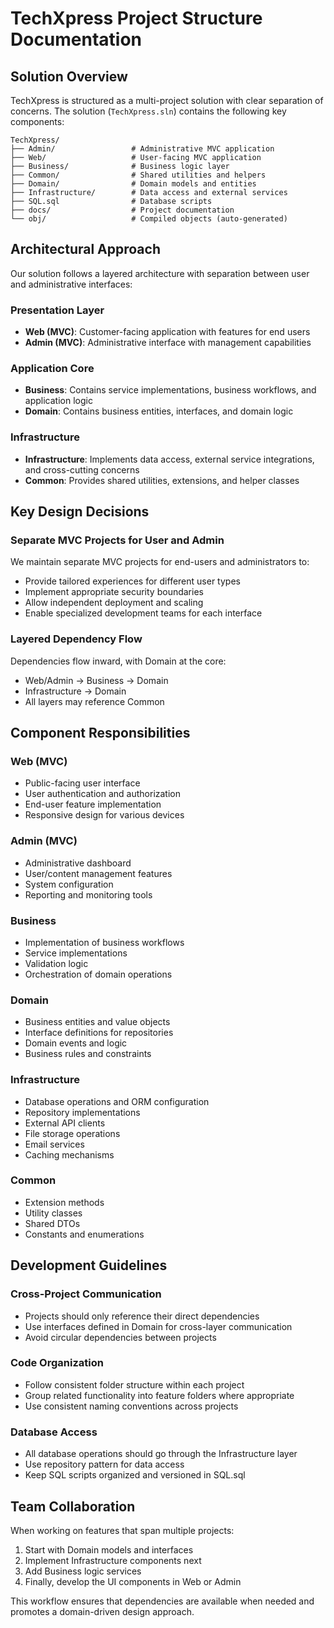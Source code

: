 # TechXpress Project Structure Documentation

## Solution Overview

TechXpress is structured as a multi-project solution with clear separation of concerns. The solution (`TechXpress.sln`) contains the following key components:

```
TechXpress/
├── Admin/                 # Administrative MVC application
├── Web/                   # User-facing MVC application
├── Business/              # Business logic layer
├── Common/                # Shared utilities and helpers
├── Domain/                # Domain models and entities
├── Infrastructure/        # Data access and external services
├── SQL.sql                # Database scripts
├── docs/                  # Project documentation
└── obj/                   # Compiled objects (auto-generated)
```

## Architectural Approach

Our solution follows a layered architecture with separation between user and administrative interfaces:

### Presentation Layer
- **Web (MVC)**: Customer-facing application with features for end users
- **Admin (MVC)**: Administrative interface with management capabilities

### Application Core
- **Business**: Contains service implementations, business workflows, and application logic
- **Domain**: Contains business entities, interfaces, and domain logic

### Infrastructure
- **Infrastructure**: Implements data access, external service integrations, and cross-cutting concerns
- **Common**: Provides shared utilities, extensions, and helper classes

## Key Design Decisions

### Separate MVC Projects for User and Admin
We maintain separate MVC projects for end-users and administrators to:
- Provide tailored experiences for different user types
- Implement appropriate security boundaries
- Allow independent deployment and scaling
- Enable specialized development teams for each interface

### Layered Dependency Flow
Dependencies flow inward, with Domain at the core:
- Web/Admin → Business → Domain
- Infrastructure → Domain
- All layers may reference Common

## Component Responsibilities

### Web (MVC)
- Public-facing user interface
- User authentication and authorization
- End-user feature implementation
- Responsive design for various devices

### Admin (MVC)
- Administrative dashboard
- User/content management features
- System configuration
- Reporting and monitoring tools

### Business
- Implementation of business workflows
- Service implementations
- Validation logic
- Orchestration of domain operations

### Domain
- Business entities and value objects
- Interface definitions for repositories
- Domain events and logic
- Business rules and constraints

### Infrastructure
- Database operations and ORM configuration
- Repository implementations
- External API clients
- File storage operations
- Email services
- Caching mechanisms


### Common
- Extension methods
- Utility classes
- Shared DTOs
- Constants and enumerations

## Development Guidelines

### Cross-Project Communication
- Projects should only reference their direct dependencies
- Use interfaces defined in Domain for cross-layer communication
- Avoid circular dependencies between projects

### Code Organization
- Follow consistent folder structure within each project
- Group related functionality into feature folders where appropriate
- Use consistent naming conventions across projects

### Database Access
- All database operations should go through the Infrastructure layer
- Use repository pattern for data access
- Keep SQL scripts organized and versioned in SQL.sql

## Team Collaboration

When working on features that span multiple projects:
1. Start with Domain models and interfaces
2. Implement Infrastructure components next
3. Add Business logic services
4. Finally, develop the UI components in Web or Admin

This workflow ensures that dependencies are available when needed and promotes a domain-driven design approach.